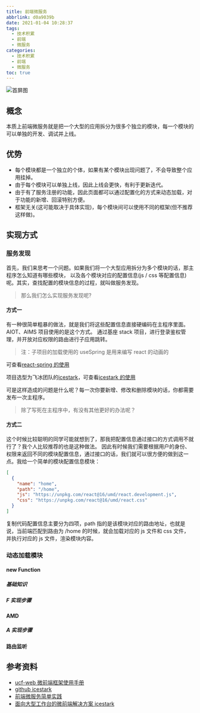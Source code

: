 ```yaml
---
title: 前端微服务
abbrlink: d0a9039b
date: 2021-01-04 10:28:37
tags:
  - 技术积累
  - 前端
  - 微服务
categories:
  - 技术积累
  - 前端
  - 微服务
toc: true
---
```


![首屏图](https://z3.ax1x.com/2021/01/12/sG4uY8.jpg)

<!-- more -->

## 概念

本质上前端微服务就是把一个大型的应用拆分为很多个独立的模块，每一个模块的可以单独的开发、调试并上线。

## 优势

- 每个模块都是一个独立的个体，如果有某个模块出现问题了，不会导致整个应用挂掉。
- 由于每个模块可以单独上线，因此上线会更快，有利于更新迭代。
- 由于有了服务注册的功能，因此页面都可以通过配置化的方式来动态加载，对于功能的新增、回滚特别方便。
- 框架无关(这可能取决于具体实现)，每个模块间可以使用不同的框架(但不推荐这样做)。

## 实现方式

### 服务发现

首先，我们来思考一个问题。如果我们将一个大型应用拆分为多个模块的话，那主程序怎么知道有哪些模块，
以及各个模块对应的配置信息(js / css 等配置信息)呢。其实，查找配置的模块信息的过程，就叫做服务发现。

> 那么我们怎么实现服务发现呢?

#### 方式一

有一种很简单粗暴的做法，就是我们将这些配置信息直接硬编码在主程序里面。AIOT、AIMS 项目使用的是这个方式。
通过基座 stack 项目，进行登录鉴权管理，并开放对应权限的路由进行子应用跳转。

> 注：子项目的加载使用的 useSpring 是用来编写 react 的动画的

可查看[react-spring 的使用](/archives/202101044fbd9ce8/)

项目选型为飞冰团队的[icestark](https://ice.work/docs/icestark/about)，可查看[icestark 的使用](/archives/20210105b721b7cb/)

可是这样造成的问题是什么呢？每一次你要新增、修改和删除模块的话，你都需要发布一次主程序。

> 除了写死在主程序中，有没有其他更好的办法呢？

#### 方式二

这个时候比较聪明的同学可能就想到了，那我把配置信息通过接口的方式调用不就行了？我个人比较推荐的也是这种做法。
因此有时候我们需要根据用户的身份、权限来返回不同的模块配置信息，通过接口的话，我们就可以很方便的做到这一点。我给一个简单的模块配置信息模块：

```json
[
  {
    "name": "home",
    "path": "/home",
    "js": "https://unpkg.com/react@16/umd/react.development.js",
    "css": "https://unpkg.com/react@16/umd/react.css"
  }
]
```

复制代码配置信息主要分为四项，path 指的是该模块对应的路由地址，也就是说，当前端匹配到路由为 /home 的时候，就会加载对应的 js 文件和 css 文件，并执行对应的 js 文件，渲染模块内容。

### 动态加载模块

#### new Function

##### 基础知识

##### F 实现步骤

#### AMD

##### A 实现步骤

#### 路由监听

## 参考资料

- [ucf-web 微前端框架使用手册](https://www.yuque.com/ucf-web/book)
- [github icestark](https://github.com/ice-lab/icestark)
- [前端微服务简单实践](https://juejin.cn/post/6844904088757370887)
- [面向大型工作台的微前端解决方案 icestark](https://zhuanlan.zhihu.com/p/88449415)
